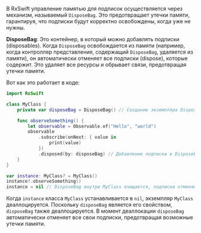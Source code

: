  В RxSwift управление памятью для подписок осуществляется через механизм, называемый `DisposeBag`. Это предотвращает утечки памяти, гарантируя, что подписки будут корректно освобождены, когда уже не нужны.

**DisposeBag**: Это контейнер, в который можно добавлять подписки (disposables). Когда `DisposeBag` освобождается из памяти (например, когда контроллер представления, содержащий `DisposeBag`, удаляется из памяти), он автоматически отменяет все подписки (dispose), которые содержит. Это удаляет все ресурсы и обрывает связи, предотвращая утечки памяти.

Вот как это работает в коде:

```swift
import RxSwift

class MyClass {
    private var disposeBag = DisposeBag() // Создание экземпляра DisposeBag

    func observeSomething() {
        let observable = Observable.of("Hello", "world")
        observable
            .subscribe(onNext: { value in
                print(value)
            })
            .disposed(by: disposeBag) // Добавление подписки в DisposeBag
    }
}

var instance: MyClass? = MyClass()
instance?.observeSomething()
instance = nil // DisposeBag внутри MyClass очищается, подписки отменяются
```

Когда `instance` класса `MyClass` устанавливается в `nil`, экземпляр `MyClass` деаллоцируется. Поскольку `disposeBag` является его свойством, `disposeBag` также деаллоцируется. В момент деаллокации `disposeBag` автоматически отменяет все свои подписки, предотвращая возможные утечки памяти.